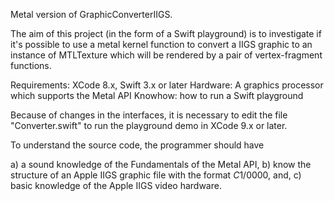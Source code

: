 Metal version of GraphicConverterIIGS.

The aim of this project (in the form of a Swift playground) is to investigate if it's possible to use a metal kernel function to convert a IIGS graphic to an instance of MTLTexture which will be rendered by a pair of vertex-fragment functions.


Requirements:
XCode 8.x, Swift 3.x or later
Hardware: A graphics processor which supports the Metal API
Knowhow: how to run a Swift playground

Because of changes in the interfaces, it is necessary to edit the file "Converter.swift" to run the playground demo in XCode 9.x or later.

To understand the source code, the programmer should have

a) a sound knowledge of the Fundamentals of the Metal API,
b) know the structure of an Apple IIGS graphic file with the format $C1/$0000, and,
c) basic knowledge of the Apple IIGS video hardware.
